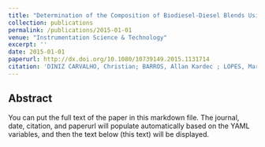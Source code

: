 ```yaml
---
title: "Determination of the Composition of Biodiesel-Diesel Blends Using the Dielectric Constant"
collection: publications
permalink: /publications/2015-01-01
venue: "Instrumentation Science & Technology"
excerpt: ''
date: 2015-01-01
paperurl: http://dx.doi.org/10.1080/10739149.2015.1131714
citation: 'DINIZ CARVALHO, Christian; BARROS, Allan Kardec ; LOPES, Marcus Vinicius ; SILVA, Fernando Carvalho; SANTANA, Ewaldo Eder; SINFRÔNIO, Francisco Sávio Mendes. <b>Determination of the Composition of Biodiesel-Diesel Blends Using the Dielectric Constant</b>. <i>Instrumentation Science & Technology</i>, v. 1, p. 1, 2015.'
---
```




## Abstract
You can put the full text of the paper in this markdown file. The journal, date, citation, and paperurl will populate automatically based on the YAML variables, and then the text below (this text) will be displayed.
